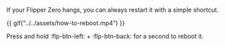 If your Flipper Zero hangs, you can always restart it with a simple shortcut.

{{ gif("../../assets/how-to-reboot.mp4") }}

Press and hold :flp-btn-left: + :flp-btn-back: for a second to reboot it.